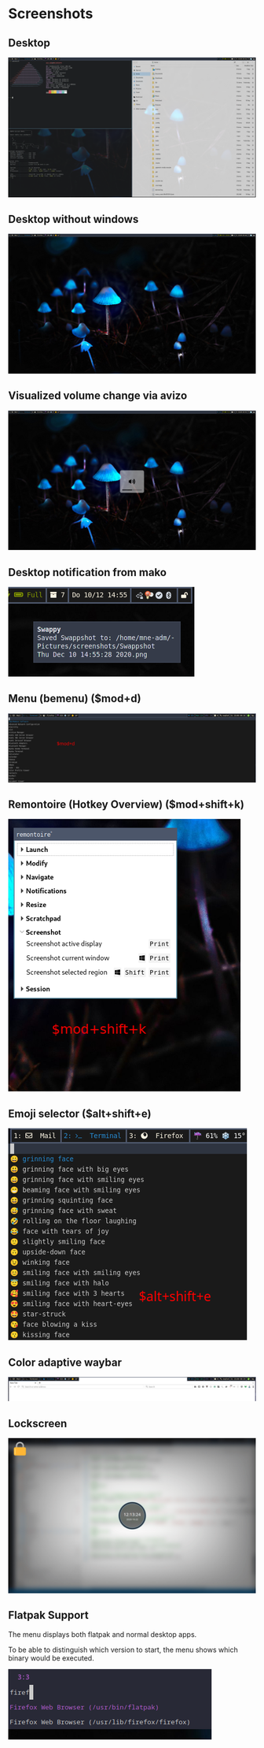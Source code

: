 # Screenshots

## Desktop

![Screen01](screen01.png)

## Desktop without windows

![Screen08](screen08.png)

## Visualized volume change via avizo

![Screen02](screen02.png)

## Desktop notification from mako

![Screen03](screen03.png)

## Menu (bemenu) ($mod+d)

![Screen04](screen04.png)

## Remontoire (Hotkey Overview) ($mod+shift+k)

![Screen05](screen05.png)

## Emoji selector ($alt+shift+e)

![Screen06](screen06.png)

## Color adaptive waybar

![Screen07](screen07.png)

## Lockscreen

![Screen09](screen09.png)

## Flatpak Support

The menu displays both flatpak and normal desktop apps.

To be able to distinguish which version to start, the menu shows which binary would be executed.

![Screen10](screen10.png)